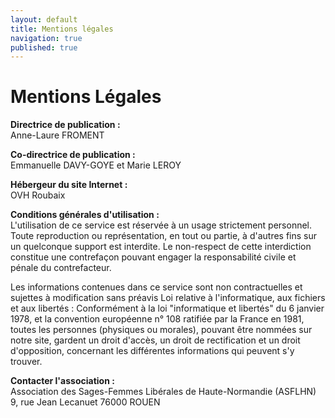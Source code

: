 ```yaml
---
layout: default
title: Mentions légales
navigation: true
published: true
---
```



# Mentions Légales #

**Directrice de publication :**  
Anne-Laure FROMENT

**Co-directrice de publication :**  
Emmanuelle DAVY-GOYE et Marie LEROY

**Hébergeur du site Internet :**  
OVH Roubaix

**Conditions générales d'utilisation :**  
L'utilisation de ce service est réservée à un usage strictement personnel. Toute reproduction ou représentation, en tout ou partie, à d'autres fins sur un quelconque support est interdite. Le non-respect de cette interdiction constitue une contrefaçon pouvant engager la responsabilité civile et pénale du contrefacteur.  

Les informations contenues dans ce service sont non contractuelles et sujettes à modification sans préavis Loi relative à l'informatique, aux fichiers et aux libertés : Conformément à la loi "informatique et libertés" du 6 janvier 1978, et la convention européenne n° 108 ratifiée par la France en 1981, toutes les personnes (physiques ou morales), pouvant être nommées sur notre site, gardent un droit d'accès, un droit de rectification et un droit d'opposition, concernant les différentes informations qui peuvent s'y trouver.


**Contacter l'association :**  
Association des Sages-Femmes Libérales de Haute-Normandie (ASFLHN)
9, rue Jean Lecanuet
76000 ROUEN
